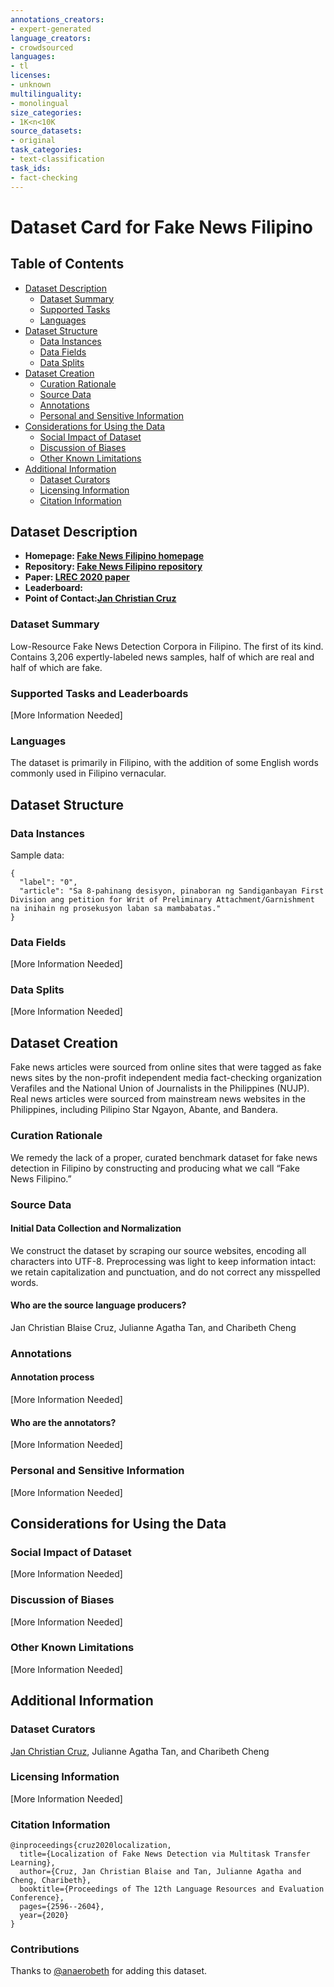 ```yaml
---
annotations_creators:
- expert-generated
language_creators:
- crowdsourced
languages:
- tl
licenses:
- unknown
multilinguality:
- monolingual
size_categories:
- 1K<n<10K
source_datasets:
- original
task_categories:
- text-classification
task_ids:
- fact-checking
---
```


# Dataset Card for Fake News Filipino

## Table of Contents
- [Dataset Description](#dataset-description)
  - [Dataset Summary](#dataset-summary)
  - [Supported Tasks](#supported-tasks-and-leaderboards)
  - [Languages](#languages)
- [Dataset Structure](#dataset-structure)
  - [Data Instances](#data-instances)
  - [Data Fields](#data-instances)
  - [Data Splits](#data-instances)
- [Dataset Creation](#dataset-creation)
  - [Curation Rationale](#curation-rationale)
  - [Source Data](#source-data)
  - [Annotations](#annotations)
  - [Personal and Sensitive Information](#personal-and-sensitive-information)
- [Considerations for Using the Data](#considerations-for-using-the-data)
  - [Social Impact of Dataset](#social-impact-of-dataset)
  - [Discussion of Biases](#discussion-of-biases)
  - [Other Known Limitations](#other-known-limitations)
- [Additional Information](#additional-information)
  - [Dataset Curators](#dataset-curators)
  - [Licensing Information](#licensing-information)
  - [Citation Information](#citation-information)

## Dataset Description

- **Homepage: [Fake News Filipino homepage](https://github.com/jcblaisecruz02/Filipino-Text-Benchmarks)**
- **Repository: [Fake News Filipino repository](https://github.com/jcblaisecruz02/Filipino-Text-Benchmarks)**
- **Paper: [LREC 2020 paper](http://www.lrec-conf.org/proceedings/lrec2020/index.html)**
- **Leaderboard:**
- **Point of Contact:[Jan Christian Cruz](mailto:jan_christian_cruz@dlsu.edu.ph)**

### Dataset Summary

Low-Resource Fake News Detection Corpora in Filipino. The first of its kind. Contains 3,206 expertly-labeled news samples, half of which are real and half of which are fake.

### Supported Tasks and Leaderboards

[More Information Needed]

### Languages

The dataset is primarily in Filipino, with the addition of some English words commonly used in Filipino vernacular.

## Dataset Structure

### Data Instances

Sample data:
```
{
  "label": "0",
  "article": "Sa 8-pahinang desisyon, pinaboran ng Sandiganbayan First Division ang petition for Writ of Preliminary Attachment/Garnishment na inihain ng prosekusyon laban sa mambabatas."
}
```


### Data Fields

[More Information Needed]

### Data Splits

[More Information Needed]

## Dataset Creation

Fake news articles were sourced from online sites that were tagged as fake news sites by the non-profit independent media fact-checking organization Verafiles and the National Union of Journalists in the Philippines (NUJP). Real news articles were sourced from mainstream news websites in the Philippines, including Pilipino Star Ngayon, Abante, and Bandera.

### Curation Rationale

We remedy the lack of a proper, curated benchmark dataset for fake news detection in Filipino by constructing and producing what we call “Fake News Filipino.” 


### Source Data

#### Initial Data Collection and Normalization

We construct the dataset by scraping our source websites, encoding all characters into UTF-8. Preprocessing was light to keep information intact: we retain capitalization and punctuation, and do not correct any misspelled words.

#### Who are the source language producers?

Jan Christian Blaise Cruz, Julianne Agatha Tan, and Charibeth Cheng

### Annotations

#### Annotation process

[More Information Needed]

#### Who are the annotators?

[More Information Needed]

### Personal and Sensitive Information

[More Information Needed]

## Considerations for Using the Data

### Social Impact of Dataset

[More Information Needed]

### Discussion of Biases

[More Information Needed]

### Other Known Limitations

[More Information Needed]

## Additional Information

### Dataset Curators

[Jan Christian Cruz](mailto:jan_christian_cruz@dlsu.edu.ph), Julianne Agatha Tan, and Charibeth Cheng

### Licensing Information

[More Information Needed]

### Citation Information

    @inproceedings{cruz2020localization,
      title={Localization of Fake News Detection via Multitask Transfer Learning},
      author={Cruz, Jan Christian Blaise and Tan, Julianne Agatha and Cheng, Charibeth},
      booktitle={Proceedings of The 12th Language Resources and Evaluation Conference},
      pages={2596--2604},
      year={2020}
    }

### Contributions

Thanks to [@anaerobeth](https://github.com/anaerobeth) for adding this dataset.